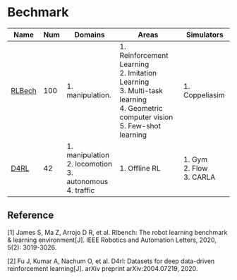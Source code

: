 # Bechmark



| Name                                                  | Num  | Domains                                                      | Areas                                                        | Simulators                              |
| ----------------------------------------------------- | ---- | ------------------------------------------------------------ | ------------------------------------------------------------ | --------------------------------------- |
| [RLBech](https://sites.google.com/view/rlbench)       | 100  | 1. manipulation.<br />                                       | 1. Reinforcement Learning<br />2. Imitation Learning<br />3. Multi-task learning<br />4. Geometric computer vision<br />5. Few-shot learning | 1. Coppeliasim                          |
| [D4RL](https://sites.google.com/view/d4rl-anonymous/) | 42   | 1.  manipulation<br />2. locomotion<br />3. autonomous<br />4.  traffic | 1. Offline RL<br />                                          | 1. Gym<br />2. Flow<br />3. CARLA<br /> |



## Reference

[1] James S, Ma Z, Arrojo D R, et al. Rlbench: The robot learning benchmark & learning environment[J]. IEEE Robotics and Automation Letters, 2020, 5(2): 3019-3026.

[2] Fu J, Kumar A, Nachum O, et al. D4rl: Datasets for deep data-driven reinforcement learning[J]. arXiv preprint arXiv:2004.07219, 2020.
